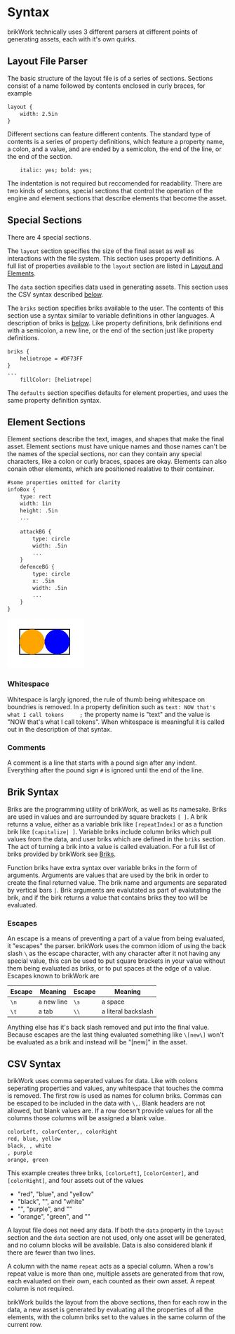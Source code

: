# Syntax
brikWork technically uses 3 different parsers at different points of generating assets, each with it's own quirks.

## Layout File Parser

The basic structure of the layout file is of a series of sections. Sections consist of a name followed by contents enclosed in curly braces, for example
```
layout {
    width: 2.5in
}
```
Different sections can feature different contents. The standard type of contents is a series of property definitions, which feature a property name, a colon, and a value, and are ended by a semicolon, the end of the line, or the end of the section.
```
    italic: yes; bold: yes;
```
The indentation is not required but reccomended for readability. There are two kinds of sections, special sections that control the operation of the engine and element sections that describe elements that become the asset.

## Special Sections

There are 4 special sections.

The `layout` section specifies the size of the final asset as well as interactions with the file system. This section uses property definitions. A full list of properties available to the `layout` section are listed in [Layout and Elements](../Layout-and-Elements/).

The `data` section specifies data used in generating assets. This section uses the CSV syntax described [below](#csv-syntax).

The `briks` section specifies briks available to the user. The contents of this section use a syntax similar to variable definitions in other languages. A description of briks is [below](#brik-syntax). Like property definitions, brik definitions end with a semicolon, a new line, or the end of the section just like property definitions.
```
briks {
    heliotrope = #DF73FF
}
...
    fillColor: [heliotrope]
```

The `defaults` section specifies defaults for element properties, and uses the same property definition syntax.

## Element Sections

Element sections describe the text, images, and shapes that make the final asset. Element sections must have unique names and those names can't be the names of the special sections, nor can they contain any special characters, like a colon or curly braces, spaces are okay. Elements can also conain other elements, which are positioned realative to their container.
```
#some properties omitted for clarity
infoBox {
    type: rect
    width: 1in
    height: .5in
    ...

    attackBG {
        type: circle
        width: .5in
        ...
    }
    defenceBG {
        type: circle
        x: .5in
        width: .5in
        ...
    }
}
```
![Container Example](img/containerExScreenshot.png)

### Whitespace

Whitespace is largly ignored, the rule of thumb being whitespace on boundries is removed. In a property definition such as `text: NOW that's what I call tokens     ;` the property name is "text" and the value is "NOW that's what I call tokens". When whitespace is meaningful it is called out in the description of that syntax.

### Comments

A comment is a line that starts with a pound sign after any indent. Everything after the pound sign `#` is ignored until the end of the line.

## Brik Syntax

Briks are the programming utility of brikWork, as well as its namesake. Briks are used in values and are surrounded by square brackets `[ ]`. A brik returns a value, either as a variable brik like `[repeatIndex]` or as a function brik like `[capitalize| ]`. Variable briks include column briks which pull values from the data, and user briks  which are defined in the `briks` section. The act of turning a brik into a value is called evaluation. For a full list of briks provided by brikWork see [Briks](../Briks/).

Function briks have extra syntax over variable briks in the form of arguments. Arguments are values that are used by the brik in order to create the final returned value. The brik name and arguments are separated by vertical bars `|`. Brik arguments are evalutated as part of evalutating the brik, and if the birk returns a value that contains briks they too will be evaluated.

### Escapes

An escape is a means of preventing a part of a value from being evaluated, it "escapes" the parser. brikWork uses the common idiom of using the back slash `\` as the escape character, with any character after it not having any special value, this can be used to put square brackets in your value without them being evaluated as briks, or to put spaces at the edge of a value. Escapes known to brikWork are

Escape | Meaning | Escape | Meaning
------ | ------- | ------ | -------
`\n` | a new line | `\s` | a space
`\t` | a tab | `\\` | a literal backslash

Anything else has it's back slash removed and put into the final value. Because escapes are the last thing evaluated something like `\[new\]` won't be evaluated as a brik and instead will be "[new]" in the asset.

## CSV Syntax

brikWork uses comma seperated values for data. Like with colons seperating properties and values, any whitespace that touches the comma is removed. The first row is used as names for column briks. Commas can be escaped to be included in the data with `\,`. Blank headers are not allowed, but blank values are. If a row doesn't provide values for all the columns those columns will be assigned a blank value.

    colorLeft, colorCenter,, colorRight
    red, blue, yellow
    black, , white
    , purple
    orange, green
This example creates three briks, `[colorLeft]`, `[colorCenter]`, and `[colorRight]`, and four assets out of the values

 - "red", "blue", and "yellow"
 - "black",  "", and "white"
 - "",  "purple", and ""
 - "orange",  "green", and ""


A layout file does not need any data. If both the `data` property in the `layout` section and the `data` section are not used, only one asset will be generated, and no column blocks will be available. Data is also considered blank if there are fewer than two lines.

A column with the name `repeat` acts as a special column. When a row's repeat value is more than one, multiple assets are generated from that row, each evaluated on their own, each counted as their own asset. A repeat column is not required.

brikWork builds the layout from the above sections, then for each row in the data, a new asset is generated by evaluating all the properties of all the elements, with the column briks set to the values in the same column of the current row.
